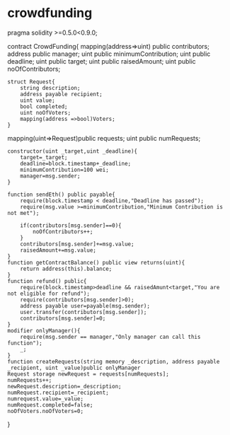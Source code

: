 # crowdfunding
pragma solidity >=0.5.0<0.9.0;

contract CrowdFunding{
    mapping(address=>uint) public contributors;
    address public manager;
    uint public minimumContribution;
    uint public deadline;
    uint public target;
    uint public raisedAmount;
    uint public noOfContributors;


    struct Request{
        string description;
        address payable recipient;
        uint value;
        bool completed;
        uint noOfVoters;
        mapping(address =>bool)Voters;
    }
mapping(uint=>Request)public requests;
uint public numRequests;

    constructor(uint _target,uint _deadline){
        target=_target;
        deadline=block.timestamp+_deadline;
        minimumContribution=100 wei;
        manager=msg.sender;
    }

    function sendEth() public payable{
        require(block.timestamp < deadline,"Deadline has passed");
        require(msg.value >=minimumContribution,"Minimum Contribution is not met");

        if(contributors[msg.sender]==0){
            noOfContributors++;
        }
        contributors[msg.sender]+=msg.value;
        raisedAmount+=msg.value;
    }
    function getContractBalance() public view returns(uint){
        return address(this).balance;
    }
    function refund() public{
        require(block.timestamp>deadline && raisedAmunt<target,"You are not eligible for refund");
        require(contributors[msg.sender]>0);
        address payable user=payable(msg.sender);
        user.transfer(contributors[msg.sender]);
        contributors[msg.sender]=0;
    }
    modifier onlyManager(){
        require(msg.sender == manager,"Only manager can call this function");
        _;
    }
    function createRequests(string memory _description, address payable _recipient, uint _value)public onlyManager
    Request storage newRequest = requests[numRequests];
    numRequests++;
    newRequest.description=_description;
    numRequest.recipient=_recipient;
    numrequest.value=_value;
    numRequest.completed=false;
    noOfVoters.noOfVoters=0;

}

